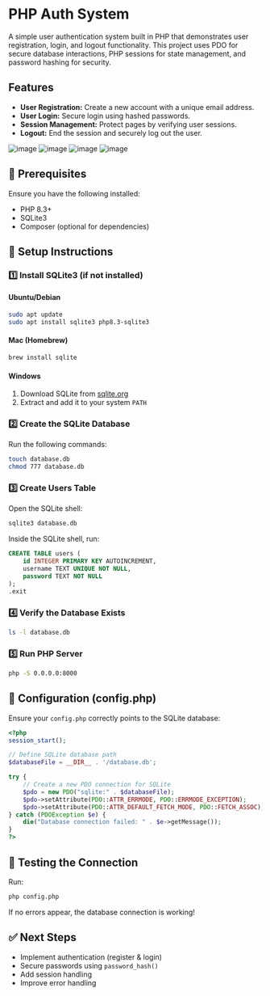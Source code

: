 # PHP Auth System

A simple user authentication system built in PHP that demonstrates user registration, login, and logout functionality. This project uses PDO for secure database interactions, PHP sessions for state management, and password hashing for security.

## Features

- **User Registration:** Create a new account with a unique email address.
- **User Login:** Secure login using hashed passwords.
- **Session Management:** Protect pages by verifying user sessions.
- **Logout:** End the session and securely log out the user.

![image](https://github.com/user-attachments/assets/b67a0c8d-c5f8-42eb-9529-1ac83bfcfdf8)
![image](https://github.com/user-attachments/assets/4ab7e478-9ad5-45e4-b1f1-95074abd27a2)
![image](https://github.com/user-attachments/assets/0cdcb5fd-0b11-4e83-8c4c-4cc4108bd3ff)
![image](https://github.com/user-attachments/assets/a832ae4b-5234-4822-a830-71d5d2990b4c)

## 📌 Prerequisites
Ensure you have the following installed:
- PHP 8.3+
- SQLite3
- Composer (optional for dependencies)

## 🚀 Setup Instructions

### 1️⃣ Install SQLite3 (if not installed)

#### **Ubuntu/Debian**
```sh
sudo apt update
sudo apt install sqlite3 php8.3-sqlite3
```

#### **Mac (Homebrew)**
```sh
brew install sqlite
```

#### **Windows**
1. Download SQLite from [sqlite.org](https://www.sqlite.org/download.html)
2. Extract and add it to your system `PATH`

### 2️⃣ Create the SQLite Database
Run the following commands:
```sh
touch database.db
chmod 777 database.db
```

### 3️⃣ Create Users Table
Open the SQLite shell:
```sh
sqlite3 database.db
```
Inside the SQLite shell, run:
```sql
CREATE TABLE users (
    id INTEGER PRIMARY KEY AUTOINCREMENT,
    username TEXT UNIQUE NOT NULL,
    password TEXT NOT NULL
);
.exit
```

### 4️⃣ Verify the Database Exists
```sh
ls -l database.db
```

### 5️⃣ Run PHP Server
```sh
php -S 0.0.0.0:8000
```

## 🔧 Configuration (config.php)
Ensure your `config.php` correctly points to the SQLite database:
```php
<?php
session_start();

// Define SQLite database path
$databaseFile = __DIR__ . '/database.db';

try {
    // Create a new PDO connection for SQLite
    $pdo = new PDO("sqlite:" . $databaseFile);
    $pdo->setAttribute(PDO::ATTR_ERRMODE, PDO::ERRMODE_EXCEPTION);
    $pdo->setAttribute(PDO::ATTR_DEFAULT_FETCH_MODE, PDO::FETCH_ASSOC);
} catch (PDOException $e) {
    die("Database connection failed: " . $e->getMessage());
}
?>
```

## 🏁 Testing the Connection
Run:
```sh
php config.php
```
If no errors appear, the database connection is working!

## ✅ Next Steps
- Implement authentication (register & login)
- Secure passwords using `password_hash()`
- Add session handling
- Improve error handling


